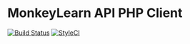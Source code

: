 # MonkeyLearn API PHP Client

[![Build Status](http://img.shields.io/travis/artstorm/monkeylearn-api-php/master.svg?style=flat-square)](https://travis-ci.org/artstorm/monkeylearn-api-php)
[![StyleCI](https://styleci.io/repos/31837635/shield?style=flat-square)](https://styleci.io/repos/31837635)
